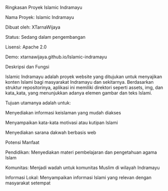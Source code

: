 Ringkasan Proyek Islamic Indramayu

Nama Proyek: Islamic Indramayu

Dibuat oleh: XTarnaWijaya

Status: Sedang dalam pengembangan

Lisensi: Apache 2.0

Demo: xtarnawijaya.github.io/Islamic-indramayu


Deskripsi dan Fungsi

Islamic Indramayu adalah proyek website yang ditujukan untuk menyajikan konten Islami bagi masyarakat Indramayu dan sekitarnya. Berdasarkan struktur repositorinya, aplikasi ini memiliki direktori seperti assets, img, dan kata_kata, yang menunjukkan adanya elemen gambar dan teks Islami.

Tujuan utamanya adalah untuk:

Menyediakan informasi keislaman yang mudah diakses

Menyampaikan kata-kata motivasi atau kutipan Islami

Menyediakan sarana dakwah berbasis web


Potensi Manfaat

Pendidikan: Menyediakan materi pembelajaran dan pengetahuan agama Islam

Komunitas: Menjadi wadah untuk komunitas Muslim di wilayah Indramayu

Informasi Lokal: Menyampaikan informasi Islami yang relevan dengan masyarakat setempat

